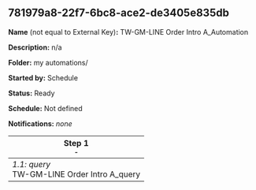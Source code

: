 ## 781979a8-22f7-6bc8-ace2-de3405e835db

**Name** (not equal to External Key)**:** TW-GM-LINE Order Intro A_Automation

**Description:** n/a

**Folder:** my automations/

**Started by:** Schedule

**Status:** Ready

**Schedule:** Not defined

**Notifications:** _none_


| Step 1<br>_<small>-</small>_ |
| --- |
| _1.1: query_<br>TW-GM-LINE Order Intro A_query |
